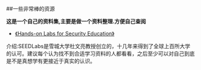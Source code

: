 ##一些非常棒的资源

**这是一个自己的资料集,主要是做一个资料整理.方便自己查阅**

* [《Hands-on Labs for Security Education》](http://www.cis.syr.edu/~wedu/seed/ )

介绍:SEEDLabs是雪城大学杜文亮教授创立的，十几年来得到了全球上百所大学的认可。建议每个认为找不到合适学习资料的人都看看，之后至少可以对自己到底是不是真想学有更接近于真实的认识。
